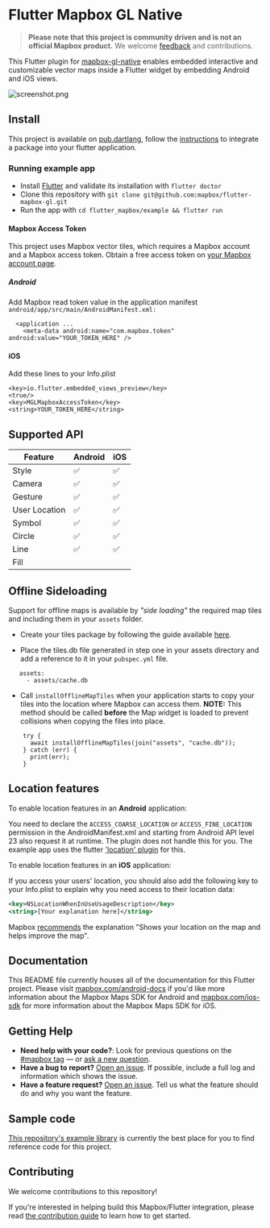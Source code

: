 # Flutter Mapbox GL Native

> **Please note that this project is community driven and is not an official Mapbox product.** We welcome [feedback](https://github.com/tobrun/flutter-mapbox-gl/issues) and contributions.

This Flutter plugin for [mapbox-gl-native](https://github.com/mapbox/mapbox-gl-native) enables
embedded interactive and customizable vector maps inside a Flutter widget by embedding Android and iOS views.

![screenshot.png](screenshot.png)

## Install
This project is available on [pub.dartlang](https://pub.dartlang.org/packages/mapbox_gl), follow the [instructions](https://flutter.dev/docs/development/packages-and-plugins/using-packages#adding-a-package-dependency-to-an-app) to integrate a package into your flutter application.

### Running example app

- Install [Flutter](https://flutter.io/get-started/) and validate its installation with `flutter doctor`
- Clone this repository with `git clone git@github.com:mapbox/flutter-mapbox-gl.git`
- Run the app with `cd flutter_mapbox/example && flutter run`

#### Mapbox Access Token

This project uses Mapbox vector tiles, which requires a Mapbox account and a Mapbox access token. Obtain a free access token on [your Mapbox account page](https://www.mapbox.com/account/access-tokens/).

##### Android
Add Mapbox read token value in the application manifest ```android/app/src/main/AndroidManifest.xml:```

```<manifest ...
  <application ...
    <meta-data android:name="com.mapbox.token" android:value="YOUR_TOKEN_HERE" />
```

#### iOS
Add these lines to your Info.plist

```plist
<key>io.flutter.embedded_views_preview</key>
<true/>
<key>MGLMapboxAccessToken</key>
<string>YOUR_TOKEN_HERE</string>
```

## Supported API

| Feature | Android | iOS |
| ------ | ------ | ----- |
| Style | :white_check_mark:   | :white_check_mark: |
| Camera | :white_check_mark:   | :white_check_mark: |
| Gesture | :white_check_mark:   | :white_check_mark: |
| User Location | :white_check_mark: | :white_check_mark: |
| Symbol | :white_check_mark:   | :white_check_mark: |
| Circle | :white_check_mark:   | :white_check_mark: |
| Line | :white_check_mark:   | :white_check_mark: |
| Fill |   |  |

## Offline Sideloading

Support for offline maps is available by *"side loading"* the required map tiles and including them in your `assets` folder.

* Create your tiles package by following the guide available [here](https://docs.mapbox.com/ios/maps/overview/offline/).

* Place the tiles.db file generated in step one in your assets directory and add a reference to it in your `pubspec.yml` file.

```
   assets:
     - assets/cache.db
```

* Call `installOfflineMapTiles` when your application starts to copy your tiles into the location where Mapbox can access them.  **NOTE:** This method should be called **before** the Map widget is loaded to prevent collisions when copying the files into place.
 
```
    try {
      await installOfflineMapTiles(join("assets", "cache.db"));
    } catch (err) {
      print(err);
    }
```

## Location features
To enable location features in an **Android** application:

You need to declare the `ACCESS_COARSE_LOCATION` or `ACCESS_FINE_LOCATION` permission in the AndroidManifest.xml and starting from Android API level 23 also request it at runtime. The plugin does not handle this for you. The example app uses the flutter ['location' plugin](https://pub.dev/packages/location) for this. 

To enable location features in an **iOS** application:

If you access your users' location, you should also add the following key to your Info.plist to explain why you need access to their location data:

```xml
<key>NSLocationWhenInUseUsageDescription</key>
<string>[Your explanation here]</string>
```

Mapbox [recommends](https://docs.mapbox.com/help/tutorials/first-steps-ios-sdk/#display-the-users-location) the explanation "Shows your location on the map and helps improve the map".

## Documentation

This README file currently houses all of the documentation for this Flutter project. Please visit [mapbox.com/android-docs](https://www.mapbox.com/android-docs/) if you'd like more information about the Mapbox Maps SDK for Android and [mapbox.com/ios-sdk](https://www.mapbox.com/ios-sdk/) for more information about the Mapbox Maps SDK for iOS.

## Getting Help

- **Need help with your code?**: Look for previous questions on the [#mapbox tag](https://stackoverflow.com/questions/tagged/mapbox+android) — or [ask a new question](https://stackoverflow.com/questions/tagged/mapbox+android).
- **Have a bug to report?** [Open an issue](https://github.com/tobrun/flutter-mapbox-gl/issues/new). If possible, include a full log and information which shows the issue.
- **Have a feature request?** [Open an issue](https://github.com/tobrun/flutter-mapbox-gl/issues/new). Tell us what the feature should do and why you want the feature.

## Sample code

[This repository's example library](https://github.com/tobrun/flutter-mapbox-gl/tree/master/example/lib) is currently the best place for you to find reference code for this project.

## Contributing

We welcome contributions to this repository!

If you're interested in helping build this Mapbox/Flutter integration, please read [the contribution guide](https://github.com/tobrun/flutter-mapbox-gl/blob/master/CONTRIBUTING.md) to learn how to get started.
